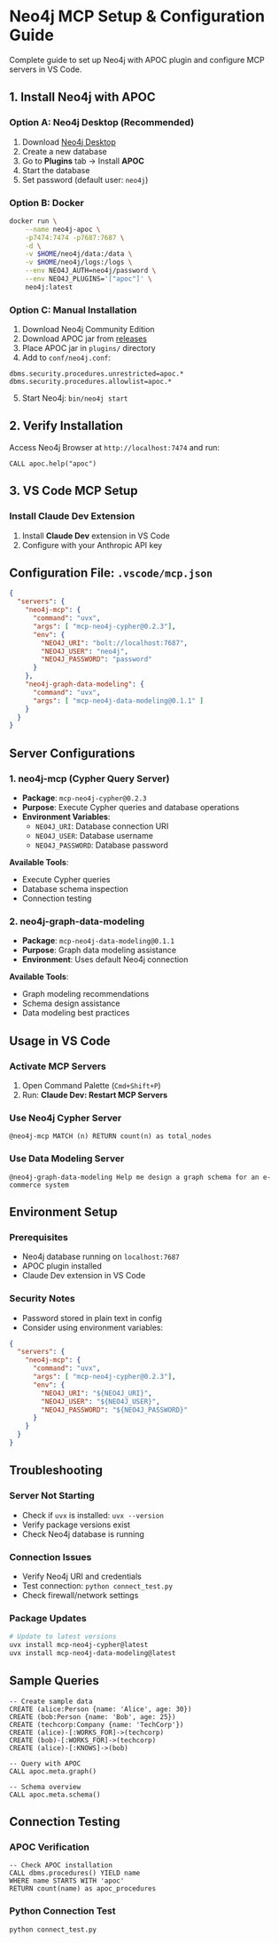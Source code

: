 # Neo4j MCP Setup & Configuration Guide

Complete guide to set up Neo4j with APOC plugin and configure MCP servers in VS Code.

## 1. Install Neo4j with APOC

### Option A: Neo4j Desktop (Recommended)
1. Download [Neo4j Desktop](https://neo4j.com/download/)
2. Create a new database
3. Go to **Plugins** tab → Install **APOC**
4. Start the database
5. Set password (default user: `neo4j`)

### Option B: Docker
```bash
docker run \
    --name neo4j-apoc \
    -p7474:7474 -p7687:7687 \
    -d \
    -v $HOME/neo4j/data:/data \
    -v $HOME/neo4j/logs:/logs \
    --env NEO4J_AUTH=neo4j/password \
    --env NEO4J_PLUGINS='["apoc"]' \
    neo4j:latest
```

### Option C: Manual Installation
1. Download Neo4j Community Edition
2. Download APOC jar from [releases](https://github.com/neo4j-contrib/neo4j-apoc-procedures/releases)
3. Place APOC jar in `plugins/` directory
4. Add to `conf/neo4j.conf`:
```
dbms.security.procedures.unrestricted=apoc.*
dbms.security.procedures.allowlist=apoc.*
```
5. Start Neo4j: `bin/neo4j start`

## 2. Verify Installation

Access Neo4j Browser at `http://localhost:7474` and run:
```cypher
CALL apoc.help("apoc")
```

## 3. VS Code MCP Setup

### Install Claude Dev Extension
1. Install **Claude Dev** extension in VS Code
2. Configure with your Anthropic API key

## Configuration File: `.vscode/mcp.json`

```json
{
  "servers": {
    "neo4j-mcp": {
      "command": "uvx",
      "args": [ "mcp-neo4j-cypher@0.2.3"],
      "env": {
        "NEO4J_URI": "bolt://localhost:7687",
        "NEO4J_USER": "neo4j",
        "NEO4J_PASSWORD": "password"
      }
    },
    "neo4j-graph-data-modeling": {
      "command": "uvx",
      "args": [ "mcp-neo4j-data-modeling@0.1.1" ]
    }
  }
}
```

## Server Configurations

### 1. neo4j-mcp (Cypher Query Server)
- **Package**: `mcp-neo4j-cypher@0.2.3`
- **Purpose**: Execute Cypher queries and database operations
- **Environment Variables**:
  - `NEO4J_URI`: Database connection URI
  - `NEO4J_USER`: Database username
  - `NEO4J_PASSWORD`: Database password

**Available Tools**:
- Execute Cypher queries
- Database schema inspection
- Connection testing

### 2. neo4j-graph-data-modeling
- **Package**: `mcp-neo4j-data-modeling@0.1.1`
- **Purpose**: Graph data modeling assistance
- **Environment**: Uses default Neo4j connection

**Available Tools**:
- Graph modeling recommendations
- Schema design assistance
- Data modeling best practices

## Usage in VS Code

### Activate MCP Servers
1. Open Command Palette (`Cmd+Shift+P`)
2. Run: **Claude Dev: Restart MCP Servers**

### Use Neo4j Cypher Server
```
@neo4j-mcp MATCH (n) RETURN count(n) as total_nodes
```

### Use Data Modeling Server
```
@neo4j-graph-data-modeling Help me design a graph schema for an e-commerce system
```

## Environment Setup

### Prerequisites
- Neo4j database running on `localhost:7687`
- APOC plugin installed
- Claude Dev extension in VS Code

### Security Notes
- Password stored in plain text in config
- Consider using environment variables:

```json
{
  "servers": {
    "neo4j-mcp": {
      "command": "uvx",
      "args": [ "mcp-neo4j-cypher@0.2.3"],
      "env": {
        "NEO4J_URI": "${NEO4J_URI}",
        "NEO4J_USER": "${NEO4J_USER}",
        "NEO4J_PASSWORD": "${NEO4J_PASSWORD}"
      }
    }
  }
}
```

## Troubleshooting

### Server Not Starting
- Check if `uvx` is installed: `uvx --version`
- Verify package versions exist
- Check Neo4j database is running

### Connection Issues
- Verify Neo4j URI and credentials
- Test connection: `python connect_test.py`
- Check firewall/network settings

### Package Updates
```bash
# Update to latest versions
uvx install mcp-neo4j-cypher@latest
uvx install mcp-neo4j-data-modeling@latest
```

## Sample Queries

```cypher
-- Create sample data
CREATE (alice:Person {name: 'Alice', age: 30})
CREATE (bob:Person {name: 'Bob', age: 25})
CREATE (techcorp:Company {name: 'TechCorp'})
CREATE (alice)-[:WORKS_FOR]->(techcorp)
CREATE (bob)-[:WORKS_FOR]->(techcorp)
CREATE (alice)-[:KNOWS]->(bob)

-- Query with APOC
CALL apoc.meta.graph()

-- Schema overview
CALL apoc.meta.schema()
```

## Connection Testing

### APOC Verification
```cypher
-- Check APOC installation
CALL dbms.procedures() YIELD name 
WHERE name STARTS WITH 'apoc' 
RETURN count(name) as apoc_procedures
```

### Python Connection Test
```bash
python connect_test.py
```